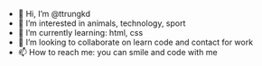 - 👋 Hi, I’m @ttrungkd
- 👀 I’m interested in animals, technology, sport
- 🌱 I’m currently learning: html, css
- 💞️ I’m looking to collaborate on learn code and contact for work
- 📫 How to reach me: you can smile and code with me

<!---
ttrungkd/ttrungkd is a ✨ special ✨ repository because its `README.md` (this file) appears on your GitHub profile.
You can click the Preview link to take a look at your changes.
--->
